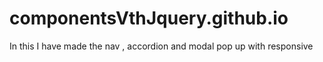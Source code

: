# componentsVthJquery.github.io
In this I have made the nav , accordion and modal pop up with responsive
